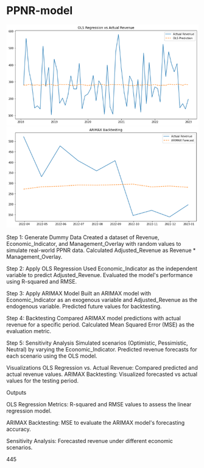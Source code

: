 # PPNR-model

![alt text](https://github.com/gaptab/Pre-Provision-Net-Revenue-model-python/blob/main/OLS_regression_vs_actual_revenue.png)
![alt text](https://github.com/gaptab/Pre-Provision-Net-Revenue-model-python/blob/main/ARIMAX_backtesting.png)



Step 1: Generate Dummy Data
Created a dataset of Revenue, Economic_Indicator, and Management_Overlay with random values to simulate real-world PPNR data.
Calculated Adjusted_Revenue as Revenue * Management_Overlay.

Step 2: Apply OLS Regression
Used Economic_Indicator as the independent variable to predict Adjusted_Revenue.
Evaluated the model's performance using R-squared and RMSE.

Step 3: Apply ARIMAX Model
Built an ARIMAX model with Economic_Indicator as an exogenous variable and Adjusted_Revenue as the endogenous variable.
Predicted future values for backtesting.

Step 4: Backtesting
Compared ARIMAX model predictions with actual revenue for a specific period.
Calculated Mean Squared Error (MSE) as the evaluation metric.

Step 5: Sensitivity Analysis
Simulated scenarios (Optimistic, Pessimistic, Neutral) by varying the Economic_Indicator.
Predicted revenue forecasts for each scenario using the OLS model.

Visualizations
OLS Regression vs. Actual Revenue: Compared predicted and actual revenue values.
ARIMAX Backtesting: Visualized forecasted vs actual values for the testing period.

Outputs

OLS Regression Metrics: R-squared and RMSE values to assess the linear regression model.

ARIMAX Backtesting: MSE to evaluate the ARIMAX model's forecasting accuracy.

Sensitivity Analysis: Forecasted revenue under different economic scenarios.

445
